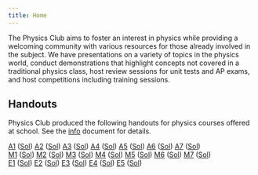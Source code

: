 ```yaml
---
title: Home
---
```


The Physics Club aims to foster an interest in physics while providing a welcoming community with various resources for those already involved in the subject. We have presentations on a variety of topics in the physics world, conduct demonstrations that highlight concepts not covered in a traditional physics class, host review sessions for unit tests and AP exams, and host competitions including training sessions.

## Handouts

Physics Club produced the following handouts for physics courses offered at school. See the [info](./handouts/info.pdf) document for details.

[A1](https://google.com) ([Sol](https://google.com))
[A2](https://google.com) ([Sol](https://google.com))
[A3](https://google.com) ([Sol](https://google.com))
[A4](https://google.com) ([Sol](https://google.com))
[A5](https://google.com) ([Sol](https://google.com))
[A6](https://google.com) ([Sol](https://google.com))
[A7](https://google.com) ([Sol](https://google.com))\
[M1](https://google.com) ([Sol](https://google.com))
[M2](https://google.com) ([Sol](https://google.com))
[M3](https://google.com) ([Sol](https://google.com))
[M4](https://google.com) ([Sol](https://google.com))
[M5](https://google.com) ([Sol](https://google.com))
[M6](https://google.com) ([Sol](https://google.com))
[M7](https://google.com) ([Sol](https://google.com))\
[E1](https://google.com) ([Sol](https://google.com))
[E2](https://google.com) ([Sol](https://google.com))
[E3](https://google.com) ([Sol](https://google.com))
[E4](https://google.com) ([Sol](https://google.com))
[E5](https://google.com) ([Sol](https://google.com))
